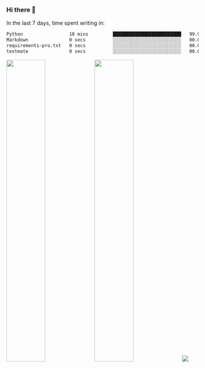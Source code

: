 ### Hi there 👋

In the last 7 days, time spent writing in:

<!--START_SECTION:waka-->

```txt
Python                 10 mins         █████████████████████████   99.91 %
Markdown               0 secs          ░░░░░░░░░░░░░░░░░░░░░░░░░   00.05 %
requirements-pro.txt   0 secs          ░░░░░░░░░░░░░░░░░░░░░░░░░   00.02 %
textmate               0 secs          ░░░░░░░░░░░░░░░░░░░░░░░░░   00.02 %
```

<!--END_SECTION:waka-->

<img src="https://wakatime.com/share/@jimtje/5d0c92de-08f8-4a72-8f2f-6a9693d1e318.svg" width=45% height=45%> <img src="https://wakatime.com/share/@jimtje/501498ae-bda5-4da7-a89d-b40bcdd5556d.svg" width=45% height=45%>
![](https://hit.yhype.me/github/profile?user_id=43537315)
